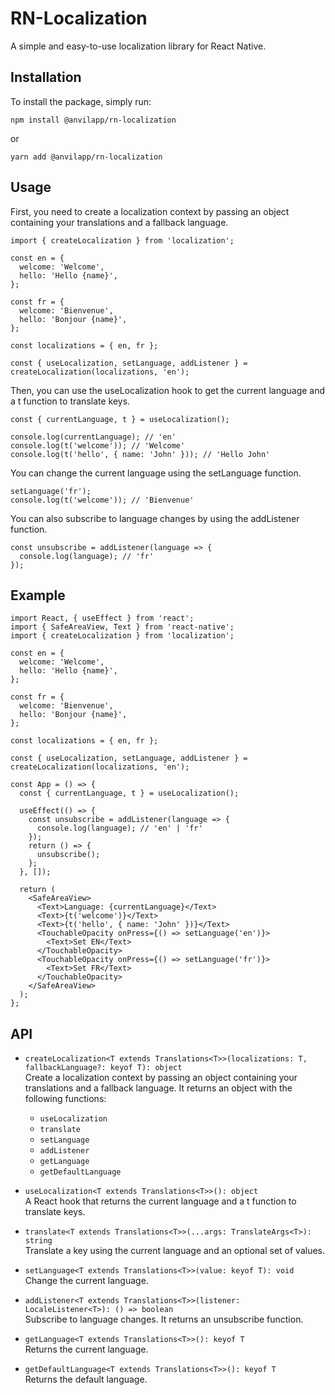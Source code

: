 # RN-Localization

A simple and easy-to-use localization library for React Native.

## Installation

To install the package, simply run:

```
npm install @anvilapp/rn-localization
```

or

```
yarn add @anvilapp/rn-localization
```

## Usage

First, you need to create a localization context by passing an object containing your translations and a fallback
language.

```tsx
import { createLocalization } from 'localization';

const en = {
  welcome: 'Welcome',
  hello: 'Hello {name}',
};

const fr = {
  welcome: 'Bienvenue',
  hello: 'Bonjour {name}',
};

const localizations = { en, fr };

const { useLocalization, setLanguage, addListener } = createLocalization(localizations, 'en');
```

Then, you can use the useLocalization hook to get the current language and a t function to translate keys.

```tsx
const { currentLanguage, t } = useLocalization();

console.log(currentLanguage); // 'en'
console.log(t('welcome')); // 'Welcome'
console.log(t('hello', { name: 'John' })); // 'Hello John'
```

You can change the current language using the setLanguage function.

```tsx
setLanguage('fr');
console.log(t('welcome')); // 'Bienvenue'
```

You can also subscribe to language changes by using the addListener function.

```tsx
const unsubscribe = addListener(language => {
  console.log(language); // 'fr'
});
```

## Example

```tsx
import React, { useEffect } from 'react';
import { SafeAreaView, Text } from 'react-native';
import { createLocalization } from 'localization';

const en = {
  welcome: 'Welcome',
  hello: 'Hello {name}',
};

const fr = {
  welcome: 'Bienvenue',
  hello: 'Bonjour {name}',
};

const localizations = { en, fr };

const { useLocalization, setLanguage, addListener } = createLocalization(localizations, 'en');

const App = () => {
  const { currentLanguage, t } = useLocalization();

  useEffect(() => {
    const unsubscribe = addListener(language => {
      console.log(language); // 'en' | 'fr'
    });
    return () => {
      unsubscribe();
    };
  }, []);

  return (
    <SafeAreaView>
      <Text>Language: {currentLanguage}</Text>
      <Text>{t('welcome')}</Text>
      <Text>{t('hello', { name: 'John' })}</Text>
      <TouchableOpacity onPress={() => setLanguage('en')}>
        <Text>Set EN</Text>
      </TouchableOpacity>
      <TouchableOpacity onPress={() => setLanguage('fr')}>
        <Text>Set FR</Text>
      </TouchableOpacity>
    </SafeAreaView>
  );
};
```

## API

- `createLocalization<T extends Translations<T>>(localizations: T, fallbackLanguage?: keyof T): object`\
  Create a localization context by passing an object containing your translations and a fallback language. It returns an
  object with the following functions:
    - `useLocalization`
    - `translate`
    - `setLanguage`
    - `addListener`
    - `getLanguage`
    - `getDefaultLanguage`


- `useLocalization<T extends Translations<T>>(): object`\
  A React hook that returns the current language and a t function to translate keys.


- `translate<T extends Translations<T>>(...args: TranslateArgs<T>): string`\
  Translate a key using the current language and an optional set of values.


- `setLanguage<T extends Translations<T>>(value: keyof T): void`\
  Change the current language.


- `addListener<T extends Translations<T>>(listener: LocaleListener<T>): () => boolean`\
  Subscribe to language changes. It returns an unsubscribe function.


- `getLanguage<T extends Translations<T>>(): keyof T`\
  Returns the current language.


- `getDefaultLanguage<T extends Translations<T>>(): keyof T`\
  Returns the default language.
